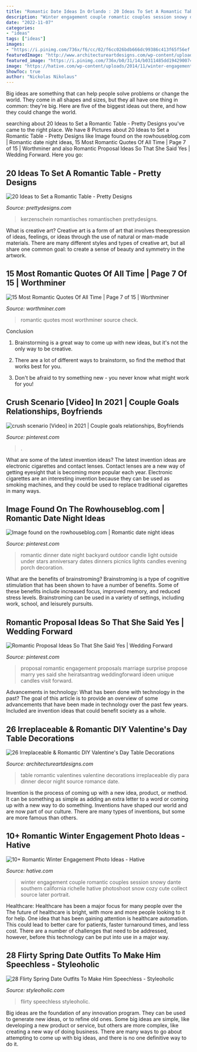 ```yaml
---
title: "Romantic Date Ideas In Orlando : 20 Ideas To Set A Romantic Table"
description: "Winter engagement couple romantic couples session snowy dante southern california richelle hative photoshoot snow cozy cute collect source later portrait"
date: "2022-11-07"
categories:
- "ideas"
tags: ["ideas"]
images:
- "https://i.pinimg.com/736x/f6/cc/02/f6cc026bdb666dc99386c413f65f56ef.jpg"
featuredImage: "http://www.architectureartdesigns.com/wp-content/uploads/2014/01/2329.jpg"
featured_image: "https://i.pinimg.com/736x/b0/31/14/b0311485dd1942900743ff925dae4481.jpg"
image: "https://hative.com/wp-content/uploads/2014/11/winter-engagement-photo-ideas/2-winter-engagement-photo-ideas.jpg"
ShowToc: true
author: "Nickolas Nikolaus"
---
```



Big ideas are something that can help people solve problems or change the world. They come in all shapes and sizes, but they all have one thing in common: they're big. Here are five of the biggest ideas out there, and how they could change the world.

	

		
searching about 20 Ideas to Set a Romantic Table - Pretty Designs you've came to the right place. We have 8 Pictures about 20 Ideas to Set a Romantic Table - Pretty Designs like Image found on the rowhouseblog.com | Romantic date night ideas, 15 Most Romantic Quotes Of All Time | Page 7 of 15 | Worthminer and also Romantic Proposal Ideas So That She Said Yes | Wedding Forward. Here you go:
		
    
## 20 Ideas To Set A Romantic Table - Pretty Designs

<img loading=lazy src="https://www.prettydesigns.com/wp-content/uploads/2015/08/20-ideas-to-set-a-romantic-table15.jpg" onerror="this.onerror=null;this.src='https://tse2.mm.bing.net/th?id=OIP.jdcUf6fuDYC5kJvS797ZcwHaLH&amp;pid=15.1';" alt="20 Ideas to Set a Romantic Table - Pretty Designs">

_Source: prettydesigns.com_

>kerzenschein romantisches romantischen prettydesigns. 

	

What is creative art?
Creative art is a form of art that involves theexpression of ideas, feelings, or ideas through the use of natural or man-made materials. There are many different styles and types of creative art, but all share one common goal: to create a sense of beauty and symmetry in the artwork.

    
## 15 Most Romantic Quotes Of All Time | Page 7 Of 15 | Worthminer

<img loading=lazy src="http://www.worthminer.com/wp-content/uploads/2017/02/Romantic-quotes-7.jpg" onerror="this.onerror=null;this.src='https://tse3.mm.bing.net/th?id=OIP.HWa-HpFcisSgGtj1fFsN3wAAAA&amp;pid=15.1';" alt="15 Most Romantic Quotes Of All Time | Page 7 of 15 | Worthminer">

_Source: worthminer.com_

>romantic quotes most worthminer source check. 

	

Conclusion
1. Brainstorming is a great way to come up with new ideas, but it's not the only way to be creative.
2. There are a lot of different ways to brainstorm, so find the method that works best for you.

3. Don't be afraid to try something new - you never know what might work for you!

    
## Crush Scenario [Video] In 2021 | Couple Goals Relationships, Boyfriends

<img loading=lazy src="https://i.pinimg.com/736x/f6/cc/02/f6cc026bdb666dc99386c413f65f56ef.jpg" onerror="this.onerror=null;this.src='https://tse4.mm.bing.net/th?id=OIP.AUAaqXvPb3QaYapRArlafQHaNK&amp;pid=15.1';" alt="crush scenario [Video] in 2021 | Couple goals relationships, Boyfriends">

_Source: pinterest.com_

>. 

	

What are some of the latest invention ideas?
The latest invention ideas are electronic cigarettes and contact lenses. Contact lenses are a new way of getting eyesight that is becoming more popular each year. Electronic cigarettes are an interesting invention because they can be used as smoking machines, and they could be used to replace traditional cigarettes in many ways.

    
## Image Found On The Rowhouseblog.com | Romantic Date Night Ideas

<img loading=lazy src="https://i.pinimg.com/736x/b0/31/14/b0311485dd1942900743ff925dae4481.jpg" onerror="this.onerror=null;this.src='https://tse2.mm.bing.net/th?id=OIP.xA0LjtRD7TSSDw3g2K-0DAHaLG&amp;pid=15.1';" alt="Image found on the rowhouseblog.com | Romantic date night ideas">

_Source: pinterest.com_

>romantic dinner date night backyard outdoor candle light outside under stars anniversary dates dinners picnics lights candles evening porch decoration. 

	

What are the benefits of brainstroming?
Brainstroming is a type of cognitive stimulation that has been shown to have a number of benefits. Some of these benefits include increased focus, improved memory, and reduced stress levels. Brainstroming can be used in a variety of settings, including work, school, and leisurely pursuits.

    
## Romantic Proposal Ideas So That She Said Yes | Wedding Forward

<img loading=lazy src="https://i.pinimg.com/736x/a6/8e/5a/a68e5a9582b0f425c4080257f5456a1d--proposal-ideas-engagement-romantic-proposal-ideas-unique.jpg" onerror="this.onerror=null;this.src='https://tse1.mm.bing.net/th?id=OIP.3IYrIcDR3S4azDWN3UKLGQHaLG&amp;pid=15.1';" alt="Romantic Proposal Ideas So That She Said Yes | Wedding Forward">

_Source: pinterest.com_

>proposal romantic engagement proposals marriage surprise propose marry yes said she heiratsantrag weddingforward ideen unique candles visit forward. 

	

Advancements in technology: What has been done with technology in the past?
The goal of this article is to provide an overview of some advancements that have been made in technology over the past few years. Included are invention ideas that could benefit society as a whole.

    
## 26 Irreplaceable &amp; Romantic DIY Valentine&#039;s Day Table Decorations

<img loading=lazy src="http://www.architectureartdesigns.com/wp-content/uploads/2014/01/2329.jpg" onerror="this.onerror=null;this.src='https://tse1.mm.bing.net/th?id=OIP.LjMvzOa6sKPD1udA8mSOXAHaKw&amp;pid=15.1';" alt="26 Irreplaceable &amp; Romantic DIY Valentine&#039;s Day Table Decorations">

_Source: architectureartdesigns.com_

>table romantic valentines valentine decorations irreplaceable diy para dinner decor night source romance date. 

	

Invention is the process of coming up with a new idea, product, or method. It can be something as simple as adding an extra letter to a word or coming up with a new way to do something. Inventions have shaped our world and are now part of our culture. There are many types of inventions, but some are more famous than others.

    
## 10+ Romantic Winter Engagement Photo Ideas - Hative

<img loading=lazy src="https://hative.com/wp-content/uploads/2014/11/winter-engagement-photo-ideas/2-winter-engagement-photo-ideas.jpg" onerror="this.onerror=null;this.src='https://tse4.mm.bing.net/th?id=OIP.TGao1vCMixZroPvTY1gnxQHaLG&amp;pid=15.1';" alt="10+ Romantic Winter Engagement Photo Ideas - Hative">

_Source: hative.com_

>winter engagement couple romantic couples session snowy dante southern california richelle hative photoshoot snow cozy cute collect source later portrait. 

	

Healthcare: Healthcare has been a major focus for many people over the
The future of healthcare is bright, with more and more people looking to it for help. One idea that has been gaining attention is healthcare automation. This could lead to better care for patients, faster turnaround times, and less cost. There are a number of challenges that need to be addressed, however, before this technology can be put into use in a major way.

    
## 28 Flirty Spring Date Outfits To Make Him Speechless - Styleoholic

<img loading=lazy src="https://i.styleoholic.com/2016/03/flirty-spring-date-outfits-to-make-him-speechless-3.jpg" onerror="this.onerror=null;this.src='https://tse1.mm.bing.net/th?id=OIP.ZaIu6InXg9bfB59OsA2v-QHaOc&amp;pid=15.1';" alt="28 Flirty Spring Date Outfits To Make Him Speechless - Styleoholic">

_Source: styleoholic.com_

>flirty speechless styleoholic. 

	

Big ideas are the foundation of any innovation program. They can be used to generate new ideas, or to refine old ones. Some big ideas are simple, like developing a new product or service, but others are more complex, like creating a new way of doing business. There are many ways to go about attempting to come up with big ideas, and there is no one definitive way to do it.

